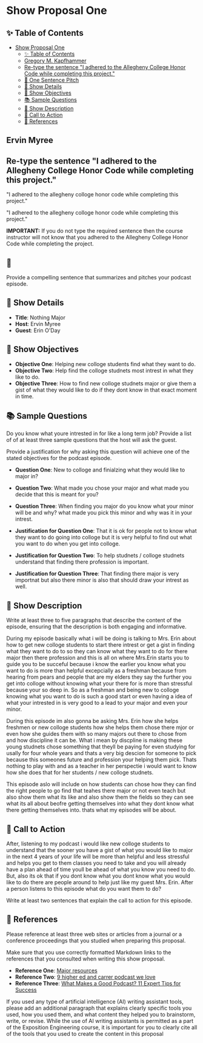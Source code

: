 # Show Proposal One

## ✨ Table of Contents

<!---toc start-->

* [Show Proposal One](#show-proposal-one)
  * [✨ Table of Contents](#-table-of-contents)
  * [Gregory M. Kapfhammer](#gregory-m-kapfhammer)
  * [Re-type the sentence "I adhered to the Allegheny College Honor Code while completing this project."](#re-type-the-sentence-i-adhered-to-the-allegheny-college-honor-code-while-completing-this-project)
  * [🏁 One Sentence Pitch](#-one-sentence-pitch)
  * [🔬 Show Details](#-show-details)
  * [📝 Show Objectives](#-show-objectives)
  * [📚 Sample Questions](#-sample-questions)
  * [🎉 Show Description](#-show-description)
  * [📢 Call to Action](#-call-to-action)
  * [🦜 References](#-references)

<!---toc end-->

## Ervin Myree

## Re-type the sentence "I adhered to the Allegheny College Honor Code while completing this project."

"I adhered to the allegheny colloge honor code while completing this project."

"I adhered to the allegheny colloge honor code while completing this project."

**IMPORTANT:** If you do not type the required sentence then the course
instructor will not know that you adhered to the Allegheny College Honor Code
while completing the project.

## 🏁 

  Provide a compelling sentence that summarizes and pitches your podcast
episode.

## 🔬 Show Details

- **Title**: Nothing Major 
- **Host**: Ervin Myree
- **Guest**: Erin O'Day

## 📝 Show Objectives

- **Objective One**: Helping new colloge students find what they want to do.
- **Objective Two**: Help find the colloge studnets most intrest in what they like to do. 
- **Objective Three**: How to find new colloge studnets major or give them a gist of what they would like to do  if they dont know in that exact moment in time. 

## 📚 Sample Questions

Do you know what youre intrested in for like a long term job?  Provide a list of of at least three sample questions that the host will
ask the guest.

 Provide a justification for why asking this question will achieve one of
the stated objectives for the podcast episode.

- **Question One**: New to colloge and finialzing what they would like to major in?
- **Question Two**: What made you chose your major and what made you decide that this is meant for you?
- **Question Three**: When finding you major do you know what your minor will be and why? what made you pick this minor and why was it in your intrest. 

- **Justification for Question One**: That it is ok for people not to know what they want to do going into colloge but it is very helpful to find out what you want to do when you get into colloge. 
- **Justification for Question Two**: To help studnets / colloge studnets understand that finding there profession is important.  
- **Justification for Question Three**: That finding there major is very importnat but also there minor is also that should draw your intrest as well.

## 🎉 Show Description

 Write at least three to five paragraphs that describe the content of the episode, ensuring that the description is both engaging and informative.


During my episode basically what i will be doing is talking to Mrs. Erin about how to get new colloge students to start there intrest or get a gist in finding what they want to do to so they can know what they want to do for there major then there profession and this is all on where Mrs.Erin starts you to guide you to be succeful because i know the earlier you know what you want to do is more than helpful excepcially as a freshman because from hearing from pears and people that are my elders they say the further you get into colloge without knowing what your there for is more than stressful because your so deep in. So as a freshman and being new to colloge knowing what you want to do is such a good start or even having a idea of what your intrested in is very good to a lead to your major and even your minor. 

During this episode im also gonna be asking Mrs. Erin how she helps freshmen or new colloge students how she helps them chose there mjor or even how she guides them with so many majors out there to chose from and how discipline it can be. What i mean by discpline is making these young studnets chose something that theyll be paying for even studying for usally for four whole years and thats a very big descion for someone to pick because this someones future and profession your helping them pick. Thats nothing to play with and as a teacher in her perspectie i would want to know how she does that for her students / new colloge studnets. 

This episode aslo will include on how students can chose how they can find the right people to go find that teahes there major or not even teach but also show them what its like and also show them the fields so they can see what its all about beofre getting themselves into what they dont know what there getting themselves into. thats what my episodes will be about. 

## 📢 Call to Action

After, listening to my podcast i would like new colloge students to understand that the sooner you have a gist of what you would like to major in the next 4 years of your life will be more than helpful and less stressful and helps you get to them classes you need to take and you will already have a plan ahead of time youll be ahead of what you know you need to do. But, also its ok that if you dont know what you dont know what you would like to do there are people around to help just like my guest Mrs. Erin. 
 After a person listens to this episode what do you want them to do?

 Write at least two sentences that explain the call to action for this episode.

## 🦜 References

 Please reference at least three web sites or articles from a journal or a
conference proceedings that you studied when preparing this proposal.

 Make sure that you use correctly formatted Markdown links to the
references that you consulted when writing this show proposal.

- **Reference One**: [Major resources](https://cds.indiana.edu/career-coaching/podcast.html)
- **Reference Two**: [9 higher ed and carrer podcast we love](https://www.onlineu.com/magazine/higher-ed-career-podcasts)
- **Reference Three**: [What Makes a Good Podcast? 11 Expert Tips for Success](https://amplify.matchmaker.fm/what-makes-a-good-podcast/)

 If you used any type of artificial intelligence (AI) writing assistant
tools, please add an additional paragraph that explains clearly specific tools
you used, how you used them, and what content they helped you to brainstorm,
write, or revise. While the use of AI writing assistants is permitted as a part
of the Exposition Engineering course, it is important for you to clearly cite
all of the tools that you used to create the content in this proposal
